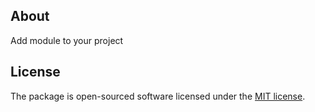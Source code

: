 ## About
Add module to your project

## License

The package is open-sourced software licensed under the [MIT license](https://opensource.org/licenses/MIT).
